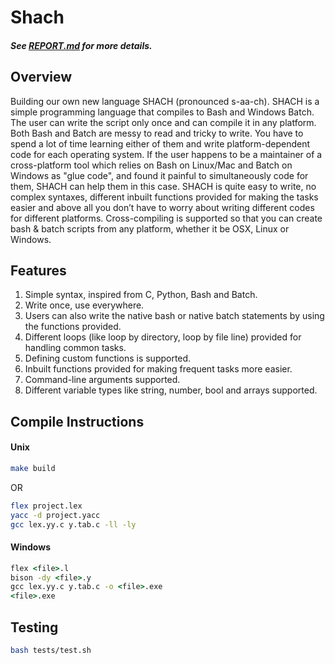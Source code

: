 # Shach
 
##### See [REPORT.md](REPORT.md) for more details. 


## Overview

Building our own new language SHACH (pronounced s-aa-ch). SHACH is a simple
programming language that compiles to Bash and Windows Batch. The user can write the script
only once and can compile it in any platform. Both Bash and Batch are messy to read and tricky
to write. You have to spend a lot of time learning either of them and write platform-dependent
code for each operating system. If the user happens to be a maintainer of a cross-platform tool
which relies on Bash on Linux/Mac and Batch on Windows as "glue code", and found it painful
to simultaneously code for them, SHACH can help them in this case. SHACH is quite easy to
write, no complex syntaxes, different inbuilt functions provided for making the tasks easier and
above all you don’t have to worry about writing different codes for different platforms.
Cross-compiling is supported so that you can create bash & batch scripts from any platform,
whether it be OSX, Linux or Windows.


## Features
1. Simple syntax, inspired from C, Python, Bash and Batch.
2. Write once, use everywhere.
3. Users can also write the native bash or native batch statements by using the functions provided.
4. Different loops (like loop by directory, loop by file line) provided for handling common tasks.
5. Defining custom functions is supported.
6. Inbuilt functions provided for making frequent tasks more easier.
7. Command-line arguments supported.
8. Different variable types like string, number, bool and arrays supported.


## Compile Instructions

#### Unix

```sh
make build
```

OR

```sh
flex project.lex
yacc -d project.yacc
gcc lex.yy.c y.tab.c -ll -ly
```


#### Windows

```bat
flex <file>.l
bison -dy <file>.y
gcc lex.yy.c y.tab.c -o <file>.exe
<file>.exe
```


## Testing

```sh
bash tests/test.sh    
```
